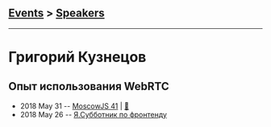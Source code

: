 ## [Events](../README.md) > [Speakers](../speakers.md)
---

# Григорий Кузнецов

## Опыт использования WebRTC
- 2018 May 31 -- [MoscowJS 41](https://youtu.be/gQlQwG4vn28)  | [:notebook:](https://cloud.mail.ru/public/DnhD/CQDKmvN9c)  
- 2018 May 26 -- [Я.Субботник по фронтенду](https://events.yandex.ru/lib/talks/5956/)    

